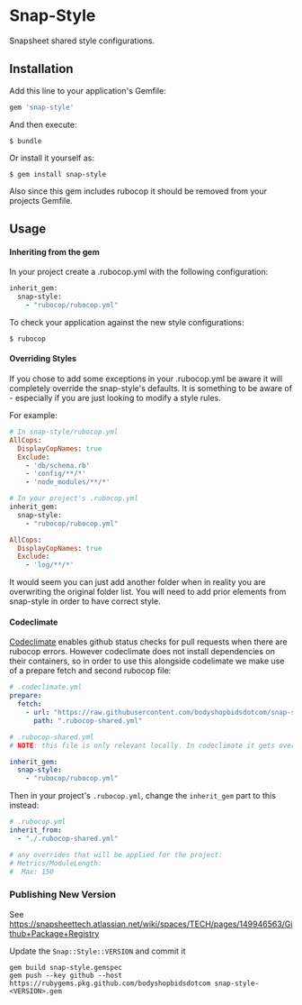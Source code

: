 # Snap-Style

Snapsheet shared style configurations.

## Installation

Add this line to your application's Gemfile:

```ruby
gem 'snap-style'
```

And then execute:

    $ bundle

Or install it yourself as:

    $ gem install snap-style

Also since this gem includes rubocop it should be removed from your projects Gemfile.

## Usage

#### Inheriting from the gem

In your project create a .rubocop.yml with the following configuration:

```ruby
inherit_gem:
  snap-style:
    - "rubocop/rubocop.yml"
```

To check your application against the new style configurations:

    $ rubocop

#### Overriding Styles

If you chose to add some exceptions in your .rubocop.yml be aware it will completely override the snap-style's defaults. It is something to be aware of - especially if you are just looking to modify a style rules.

For example:

```ruby
# In snap-style/rubocop.yml
AllCops:
  DisplayCopNames: true
  Exclude:
    - 'db/schema.rb'
    - 'config/**/*'
    - 'node_modules/**/*'
```

```ruby
# In your project's .rubocop.yml
inherit_gem:
  snap-style:
    - "rubocop/rubocop.yml"

AllCops:
  DisplayCopNames: true
  Exclude:
    - 'log/**/*'
```

It would seem you can just add another folder when in reality you are overwriting the original folder list. You will need to add prior elements from snap-style in order to have correct style.


#### Codeclimate

[Codeclimate](https://codeclimate.com/) enables github status checks for pull requests when there are rubocop errors. However codeclimate does not install dependencies on their containers, so in order to use this alongside codelimate we make use of a prepare fetch and second rubocop file:

```yml
# .codeclimate.yml
prepare:
  fetch:
    - url: "https://raw.githubusercontent.com/bodyshopbidsdotcom/snap-style/master/rubocop/rubocop.yml"
      path: ".rubocop-shared.yml"
```

```yml
# .rubocop-shared.yml
# NOTE: this file is only relevant locally. In codeclimate it gets overwritten by the snap-style gem from the prepare fetch

inherit_gem:
  snap-style:
    - "rubocop/rubocop.yml"
```

Then in your project's `.rubocop.yml`, change the `inherit_gem` part to this instead:

```yml
# .rubocop.yml
inherit_from:
  - "./.rubocop-shared.yml"

# any overrides that will be applied for the project:
# Metrics/ModuleLength:
#  Max: 150
```

### Publishing New Version
See https://snapsheettech.atlassian.net/wiki/spaces/TECH/pages/149946563/Github+Package+Registry

Update the `Snap::Style::VERSION` and commit it

```
gem build snap-style.gemspec
gem push --key github --host https://rubygems.pkg.github.com/bodyshopbidsdotcom snap-style-<VERSION>.gem
```

